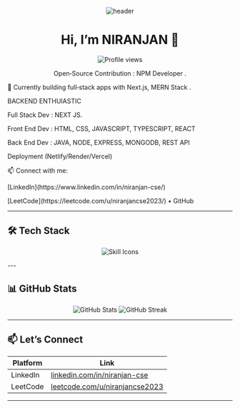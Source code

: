 <p align="center">
  <img src="https://capsule-render.vercel.app/api?text=Hey%20There!👋&animation=fadeIn&type=waving&color=gradient&height=120" alt="header"/>
</p>

<h1 align="center">Hi, I’m NIRANJAN 👋</h1>

<p align="center">
  <img src="https://komarev.com/ghpvc/?username=niranjan20rc&style=flat-square&color=blue" alt="Profile views"/>
</p>

<p align="center">
  Open‑Source Contribution :  NPM  Developer .
</p>

🔭 Currently building full‑stack apps with Next.js, MERN Stack .  
<p>
BACKEND ENTHUIASTIC
</p> 
<p>
Full Stack Dev : NEXT JS.
</p>
<p>
 Front End Dev  : HTML, CSS, JAVASCRIPT, TYPESCRIPT, REACT
</p>
<p>
 Back End Dev   : JAVA, NODE, EXPRESS, MONGODB, REST API
</p>
 <p>
   Deployment (Netlify/Render/Vercel)
<p>  
📫 Connect with me:<p>[LinkedIn](https://www.linkedin.com/in/niranjan-cse/)</p>
<p>[LeetCode](https://leetcode.com/u/niranjancse2023/) • GitHub</p>

---

## 🛠️ Tech Stack

<p align="center">
  <img src="https://skillicons.dev/icons?i=java,html,css,js,ts,react,nodejs,express,mongodb,nextjs,reactnative,netlify,render,vercel&theme=light" alt="Skill Icons"/>
</p>
---

## 📊 GitHub Stats

<p align="center">
  <img src="https://github-readme-stats.vercel.app/api?username=niranjan20rc&show_icons=true&theme=radical" alt="GitHub Stats"/>
  <img src="https://github-readme-streak-stats.herokuapp.com/?user=niranjan20rc&theme=radical" alt="GitHub Streak"/>
</p>

---

## 📫 Let’s Connect

| Platform    | Link |
|-------------|------|
| LinkedIn    | [linkedin.com/in/niranjan-cse](https://www.linkedin.com/in/niranjan-cse/) |
| LeetCode    | [leetcode.com/u/niranjancse2023](https://leetcode.com/u/niranjancse2023/) |


---

